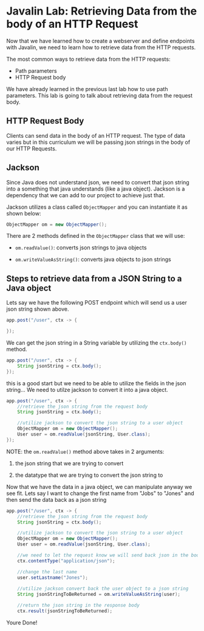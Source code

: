 # Javalin Lab: Retrieving Data from the body of an HTTP Request

Now that we have learned how to create a webserver and define endpoints with Javalin, we need to learn how to
retrieve data from the HTTP requests.

The most common ways to retrieve data from the HTTP requests:
- Path parameters
- HTTP Request body

We have already learned in the previous last lab how to use path parameters. This lab is going to talk about 
retrieving data from the request body.

## HTTP Request Body

Clients can send data in the body of an HTTP request. The type of data varies but in this curriculum we will be passing json strings in the body of our HTTP Requests.


## Jackson
Since Java does not understand json, we need to convert that json string into a something that java understands (like a java object). Jackson is a dependency that we can add to our project to achieve just that.

Jackson utilizes a class called `ObjectMapper` and you can instantiate it as shown below:
```java
ObjectMapper om = new ObjectMapper();
```

There are 2 methods defined in the `ObjectMapper` class that we will use:

- `om.readValue()`: converts json strings to java objects

- `om.writeValueAsString()`: converts java objects to json strings

## Steps to retrieve data from a JSON String to a Java object

Lets say we have the following POST endpoint which will send us a user json string shown above. 

```java
app.post("/user", ctx -> {

});
```

We can get the json string in a String variable by utilizing the `ctx.body()` method.

```java
app.post("/user", ctx -> {
    String jsonString = ctx.body();
}); 
```

this is a good start but we need to be able to utilize the fields in the json string... We need to utilze jackson to convert it into a java object.

```java
app.post("/user", ctx -> {
    //retrieve the json string from the request body
    String jsonString = ctx.body();

    //utilize jackson to convert the json string to a user object
    ObjectMapper om = new ObjectMapper();
    User user = om.readValue(jsonString, User.class);
});
```

NOTE: the `om.readValue()` method above takes in 2 arguments:

1. the json string that we are trying to convert

2. the datatype that we are trying to convert the json string to



Now that we have the data in a java object, we can manipulate anyway we see fit. Lets say I want to change the first name from "Jobs" to "Jones" and then send the data back as a json string

```java
app.post("/user", ctx -> {
    //retrieve the json string from the request body
    String jsonString = ctx.body();

    //utilize jackson to convert the json string to a user object
    ObjectMapper om = new ObjectMapper();
    User user = om.readValue(jsonString, User.class);

    //we need to let the request know we will send back json in the body
    ctx.contentType("application/json"); 

    //change the last name
    user.setLastname("Jones");
    
    //utilize jackson convert back the user object to a json string
    String jsonStringToBeReturned = om.writeValueAsString(user);

    //return the json string in the response body
    ctx.result(jsonStringToBeReturned);
```

Youre Done! 